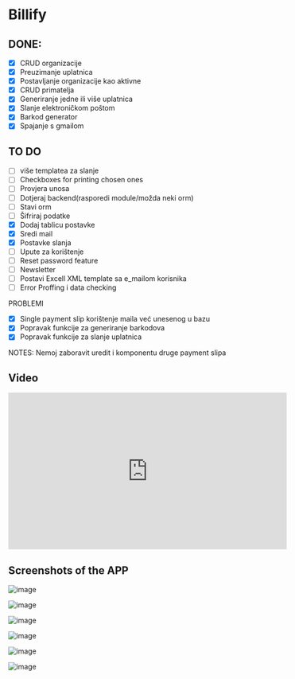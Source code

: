 # Billify

## DONE:

- [x] CRUD organizacije
- [x] Preuzimanje uplatnica
- [x] Postavljanje organizacije kao aktivne
- [x] CRUD primatelja
- [x] Generiranje jedne ili više uplatnica
- [x] Slanje elektroničkom poštom
- [x] Barkod generator
- [x] Spajanje s gmailom

## TO DO

- [ ] više templatea za slanje
- [ ] Checkboxes for printing chosen ones
- [ ] Provjera unosa
- [ ] Dotjeraj backend(rasporedi module/možda neki orm)
- [ ] Stavi orm
- [ ] Šifriraj podatke
- [x] Dodaj tablicu postavke
- [x] Sredi mail
- [x] Postavke slanja
- [ ] Upute za korištenje
- [ ] Reset password feature
- [ ] Newsletter
- [ ] Postavi Excell XML template sa e_mailom korisnika
- [ ] Error Proffing i data checking

PROBLEMI

- [x] Single payment slip korištenje maila već unesenog u bazu
- [x] Popravak funkcije za generiranje barkodova
- [x] Popravak funkcije za slanje uplatnica

NOTES: Nemoj zaboravit uredit i komponentu druge payment slipa

## Video

<iframe width="560" height="315" src="https://www.youtube.com/embed/peFxjsStzwg?si=uzVwrazenLgM-ah1" title="YouTube video player" frameborder="0" allow="accelerometer; autoplay; clipboard-write; encrypted-media; gyroscope; picture-in-picture; web-share" referrerpolicy="strict-origin-when-cross-origin" allowfullscreen></iframe>

## Screenshots of the APP

![image](https://github.com/NevenDavidovic/Billify/assets/57957655/68487e47-910f-413e-9c5a-e6eb6e392d00)

![image](https://github.com/NevenDavidovic/Billify/assets/57957655/676901bf-6895-4a71-8f85-32dce078ebf5)

![image](https://github.com/NevenDavidovic/Billify/assets/57957655/bd682db5-25d4-4057-9de8-2e5bb5086a60)

![image](https://github.com/NevenDavidovic/Billify/assets/57957655/bc0c4105-3503-4a7a-b147-5f9f975c4062)

![image](https://github.com/NevenDavidovic/Billify/assets/57957655/f92252a1-73f6-4a26-8d45-83890f9461bd)

![image](https://github.com/NevenDavidovic/Billify/assets/57957655/aa71ca56-4072-401e-ad9d-ad34e2ed9a53)
